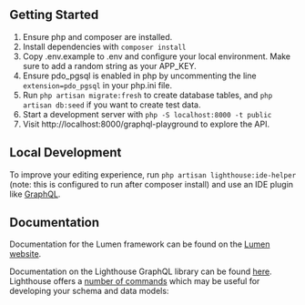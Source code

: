 ## Getting Started

1. Ensure php and composer are installed.
2. Install dependencies with `composer install`
3. Copy .env.example to .env and configure your local environment. Make sure to add a random string as your APP_KEY.
4. Ensure pdo_pgsql is enabled in php by uncommenting the line `extension=pdo_pgsql` in your php.ini file.
5. Run `php artisan migrate:fresh` to create database tables, and `php artisan db:seed` if you want to create test data.
6. Start a development server with `php -S localhost:8000 -t public`
7. Visit http://localhost:8000/graphql-playground to explore the API.

## Local Development

To improve your editing experience, run `php artisan lighthouse:ide-helper` (note: this is configured to run after composer install) and use an IDE plugin like [GraphQL](https://marketplace.visualstudio.com/items?itemName=GraphQL.vscode-graphql).

## Documentation

Documentation for the Lumen framework can be found on the [Lumen website](https://lumen.laravel.com/docs).

Documentation on the Lighthouse GraphQL library can be found [here](https://lighthouse-php.com/).
Lighthouse offers a [number of commands](https://lighthouse-php.com/5/api-reference/commands.html) which may be useful for developing your schema and data models:
